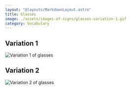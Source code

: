 ```yaml
---
layout: "@layouts/MarkdownLayout.astro"
title: Glasses
image: ./assets/images-of-signs/glasses-variation-1.gif
category: Vocabulary
---
```


## Variation 1

![Variation 1 of glasses](@signs/glasses-variation-1.gif)

## Variation 2

![Variation 2 of glasses](@signs/glasses-variation-2.gif)
